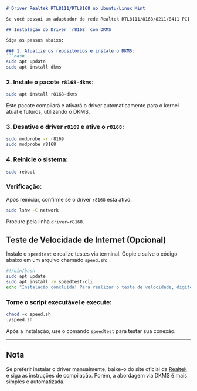 ```markdown
# Driver Realtek RTL8111/RTL8168 no Ubuntu/Linux Mint

Se você possui um adaptador de rede Realtek RTL8111/8168/8211/8411 PCI Express Gigabit Ethernet, pode garantir o funcionamento ideal instalando o driver `r8168`, mais compatível com este hardware.

## Instalação do Driver `r8168` com DKMS

Siga os passos abaixo:

### 1. Atualize os repositórios e instale o DKMS:
```bash
sudo apt update
sudo apt install dkms
```

### 2. Instale o pacote `r8168-dkms`:
```bash
sudo apt install r8168-dkms
```
Este pacote compilará e ativará o driver automaticamente para o kernel atual e futuros, utilizando o DKMS.

### 3. Desative o driver `r8169` e ative o `r8168`:
```bash
sudo modprobe -r r8169
sudo modprobe r8168
```

### 4. Reinicie o sistema:
```bash
sudo reboot
```

### Verificação:
Após reiniciar, confirme se o driver `r8168` está ativo:
```bash
sudo lshw -C network
```
Procure pela linha `driver=r8168`.

## Teste de Velocidade de Internet (Opcional)
Instale o `speedtest` e realize testes via terminal. Copie e salve o código abaixo em um arquivo chamado `speed.sh`:
```bash
#!/bin/bash
sudo apt update
sudo apt install -y speedtest-cli
echo "Instalação concluída! Para realizar o teste de velocidade, digite: speedtest"
```

### Torne o script executável e execute:
```bash
chmod +x speed.sh
./speed.sh
```

Após a instalação, use o comando `speedtest` para testar sua conexão.

---

## Nota
Se preferir instalar o driver manualmente, baixe-o do site oficial da [Realtek]() e siga as instruções de compilação. Porém, a abordagem via DKMS é mais simples e automatizada.
```
